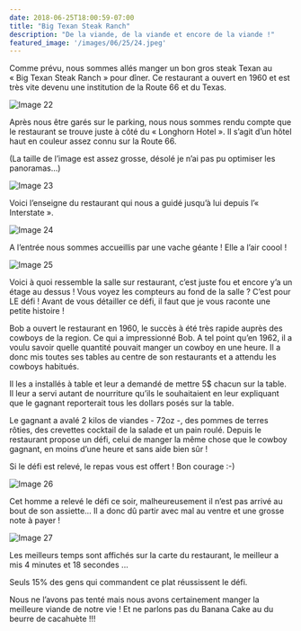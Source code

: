 ```yaml
---
date: 2018-06-25T18:00:59-07:00
title: "Big Texan Steak Ranch"
description: "De la viande, de la viande et encore de la viande !"
featured_image: '/images/06/25/24.jpeg'
---
```


Comme prévu, nous sommes allés manger un bon gros steak Texan au « Big Texan Steak Ranch » pour dîner. Ce restaurant a ouvert en 1960 et est très vite devenu une institution de la Route 66 et du Texas.

![Image 22](/images/06/25/22.jpeg)

Après nous être garés sur le parking, nous nous sommes rendu compte que le restaurant se trouve juste à côté du « Longhorn Hotel ». Il s’agit d’un hôtel haut en couleur assez connu sur la Route 66.

(La taille de l’image est assez grosse, désolé je n’ai pas pu optimiser les panoramas...)

![Image 23](/images/06/25/23.jpeg)

Voici l’enseigne du restaurant qui nous a guidé jusqu’à lui depuis l’« Interstate ».

![Image 24](/images/06/25/24.jpeg)

A l’entrée nous sommes accueillis par une vache géante ! Elle a l’air coool !

![Image 25](/images/06/25/25.jpeg)

Voici à quoi ressemble la salle sur restaurant, c’est juste fou et encore y’a un étage au dessus ! Vous voyez les compteurs au fond de la salle ? C’est pour LE défi ! Avant de vous détailler ce défi, il faut que je vous raconte une petite histoire !

Bob a ouvert le restaurant en 1960, le succès à été très rapide auprès des cowboys de la region. Ce qui a impressionné Bob. A tel point qu’en 1962, il a voulu savoir quelle quantité pouvait manger un cowboy en une heure. Il a donc mis toutes ses tables au centre de son restaurants et a attendu les cowboys habitués. 

Il les a installés à table et leur a demandé de mettre 5$ chacun sur la table. Il leur a servi autant de nourriture qu’ils le souhaitaient en leur expliquant que le gagnant reporterait tous les dollars posés sur la table.

Le gagnant a avalé 2 kilos de viandes - 72oz -, des pommes de terres rôties, des crevettes cocktail de la salade et un pain roulé. Depuis le restaurant propose un défi, celui de manger la même chose que le cowboy gagnant, en moins d’une heure et sans aide bien sûr ! 

Si le défi est relevé, le repas vous est offert ! Bon courage :-)

![Image 26](/images/06/25/26.jpeg)

Cet homme a relevé le défi ce soir, malheureusement il n’est pas arrivé au bout de son assiette... Il a donc dû partir avec mal au ventre et une grosse note à payer !

![Image 27](/images/06/25/27.jpeg)

Les meilleurs temps sont affichés sur la carte du restaurant, le meilleur a mis 4 minutes et 18 secondes ...

Seuls 15% des gens qui commandent ce plat réussissent le défi.

Nous ne l’avons pas tenté mais nous avons certainement manger la meilleure viande de notre vie ! Et ne parlons pas du Banana Cake au du beurre de cacahuète !!!